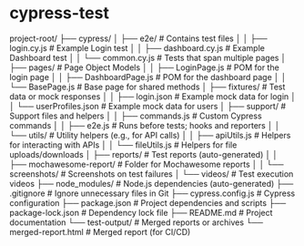 # cypress-test

project-root/
├── cypress/
│   ├── e2e/                      # Contains test files
│   │   ├── login.cy.js           # Example Login test
│   │   ├── dashboard.cy.js       # Example Dashboard test
│   │   └── common.cy.js          # Tests that span multiple pages
│   ├── pages/                    # Page Object Models
│   │   ├── LoginPage.js          # POM for the login page
│   │   ├── DashboardPage.js      # POM for the dashboard page
│   │   └── BasePage.js           # Base page for shared methods
│   ├── fixtures/                 # Test data or mock responses
│   │   ├── login.json            # Example mock data for login
│   │   └── userProfiles.json     # Example mock data for users
│   ├── support/                  # Support files and helpers
│   │   ├── commands.js           # Custom Cypress commands
│   │   ├── e2e.js                # Runs before tests; hooks and reporters
│   │   └── utils/                # Utility helpers (e.g., for API calls)
│   │       ├── apiUtils.js       # Helpers for interacting with APIs
│   │       └── fileUtils.js      # Helpers for file uploads/downloads
│   ├── reports/                  # Test reports (auto-generated)
│   │   ├── mochawesome-report/   # Folder for Mochawesome reports
│   │   └── screenshots/          # Screenshots on test failures
│   └── videos/                   # Test execution videos
├── node_modules/                 # Node.js dependencies (auto-generated)
├── .gitignore                    # Ignore unnecessary files in Git
├── cypress.config.js             # Cypress configuration
├── package.json                  # Project dependencies and scripts
├── package-lock.json             # Dependency lock file
├── README.md                     # Project documentation
└── test-output/                  # Merged reports or archives
    └── merged-report.html        # Merged report (for CI/CD)
